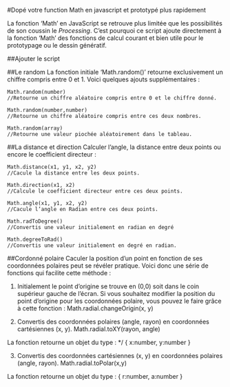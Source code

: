 #Dopé votre function Math en javascript et prototypé plus rapidement

La fonction ‘Math’ en JavaScript se retrouve plus limitée que les possibilités de son coussin le *Processing*. C’est pourquoi ce script ajoute directement à la fonction ‘Math’ des fonctions de calcul courant et bien utile pour le prototypage ou le dessin génératif.

##Ajouter le script
	<script src="http://link.victorien.net/math.js" ></script>	

##Le random
La fonction initiale ‘Math.random()’ retourne exclusivement un chiffre compris entre 0 et 1. Voici quelques ajouts supplémentaires :

	Math.random(number)
	//Retourne un chiffre aléatoire compris entre 0 et le chiffre donné.

	Math.random(number,number)
	//Retourne un chiffre aléatoire compris entre ces deux nombres.

	Math.random(array)
	//Retourne une valeur piochée aléatoirement dans le tableau.

##La distance et direction
Calculer l’angle, la distance entre deux points ou encore le coefficient directeur :

	Math.distance(x1, y1, x2, y2)
	//Cacule la distance entre les deux points.

	Math.direction(x1, x2)
	//Calcule le coefficient directeur entre ces deux points.

	Math.angle(x1, y1, x2, y2)
	//Cacule l’angle en Radian entre ces deux points.

	Math.radToDegree()
	//Convertis une valeur initialement en radian en degré

	Math.degreeToRad()
	//Convertis une valeur initialement en degré en radian.

##Cordonné polaire
Caculer la position d’un point en fonction de ses coordonnées polaires peut se révéler pratique. Voici donc une série de fonctions qui facilite cette méthode :

1. Initialement le point d’origine se trouve en (0,0) soit dans le coin supérieur gauche de l’écran. Si vous souhaitez modifier la position du point d’origine pour les coordonnées polaire, vous pouvez le faire grâce à cette fonction :
	Math.radial.changeOrigin(x, y)

2. Convertis des coordonnées polaires (angle, rayon) en coordonnées cartésiennes (x, y).
	Math.radial.toXY(rayon, angle)

La fonction retourne un objet du type : */
	{
		x:number,
		y:number
	}

3. Convertis des coordonnées cartésiennes (x, y) en coordonnées polaires (angle, rayon). 
	Math.radial.toPolar(x,y)

La fonction retourne un objet du type :
	{
		r:number,
		a:number
	}